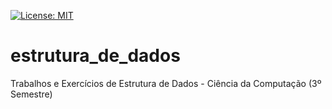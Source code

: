 [![License: MIT](https://img.shields.io/badge/License-MIT-yellow.svg)](https://opensource.org/licenses/MIT)
# estrutura_de_dados
Trabalhos e Exercícios de Estrutura de Dados - Ciência da Computação (3º Semestre)
